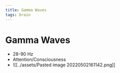 ```yaml
---
title: Gamma Waves
tags: brain
---
```


# Gamma Waves
- 28-90 Hz
- Attention/Consciousness
- ![[../assets/Pasted image 20220502161142.png]]






























